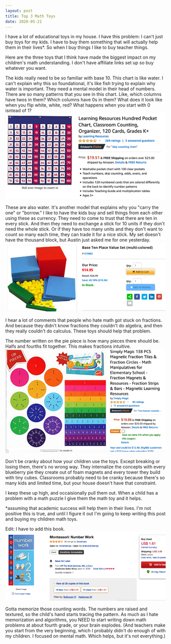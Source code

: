 ```yaml
---
layout: post
title: Top 3 Math Toys
date: 2020-05-21
---
```


I have a lot of educational toys in my house. I have this problem: I can't just buy toys for my kids. I have to buy them something that will actually help them in their lives*. So when I buy things I like to buy teacher things. 

Here are the three toys that I think have made the biggest impact on my children's math understanding. I don't have affiliate links set up so buy whatever you want. 

The kids really need to be so familiar with base 10. This chart is like water. I can't explain why this so foundational, it's like fish trying to explain why water is important. They need a mental model in their head of numbers. There are so many patterns that you see in this chart. Like, which columns have twos in them? Which columns have 0s in them? What does it look like when you flip white, white, red? What happens when you start with 0 isntead of 1? 
[![hundreds chart for sale](/post-images/buy-hundreds-chart.png)](https://www.amazon.com/Learning-Resources-Hundred-Pocket-LER2208/dp/B0006PJ0LY)

These are also water. It's another model that explains why you "carry the one" or "borrow." I like to have the kids buy and sell things from each other using these as currency. They need to come to trust that there are ten in every stick. And then they need to exchange a stick for 10 units if they don't need the whole stick. Or if they have too many units and they don't want to count so many each time, they can trade it for a nice stick. My set doesn't have the thousand block, but Austin just asked me for one yesterday. 
[![base ten blocks for sale](/post-images/buy-base-ten-blocks.png)](https://www.rainbowresource.com/product/010882/Base-Ten-Place-Value-Set-multi-colored.html?trackcode=googleBase&utm_source=google&utm_medium=cpc&adpos=&scid=scplp010882&sc_intid=010882&gclid=Cj0KCQjwzZj2BRDVARIsABs3l9Lqnqp5mAOfTvH6hFvNoH3i6uAua8i_cH2X_aiSz47LNdSjw1k_mGIaAshVEALw_wcB)

I hear a lot of comments that people who hate math got stuck on fractions. And because they didn't know fractions they couldn't do algebra, and then they really couldn't do calculus. These toys should help that problem. 

The number written on the pie piece is how many pieces there should be. Halfs and fourths fit together. This makes fractions intuitive. 
[![fraction circles for sale](/post-images/buy-fraction-pies.png)](https://www.amazon.com/Simply-Magic-Magnetic-Fraction-Circles/dp/B07NMFSGL7)

Don't be cranky about how your children use the toys. Except breaking or losing them, there's no wrong way. They internalize the concepts with every blueberry pie they create out of foam magnets and every tower they build with tiny cubes. Classrooms probably need to be cranky because there's so many kids and limited time, but your house doesn't have that constraint. 

I keep these up high, and occaisionally pull them out. When a child has a problem with a math puzzle I give them the math toy and it helps. 

*assuming that academic success will help them in their lives. I'm not positive this is true, and until I figure it out I'm going to keep writing this post and buying my children math toys. 

Edit: I have to add this book.
[![number work](/post-images/number-work.png)](https://www.abebooks.com/Montessori-Number-Work/30624292510/bd?cm_mmc=ggl-_-US_Shopp_Trade-_-used-_-naa&gclid=CjwKCAjw8J32BRBCEiwApQEKgapCmJxD2uCjpmu0bOTicff6wducB7YCgJaKDa2nSmym5veiFCbgjhoCMZUQAvD_BwE)

Gotta memorize those counting words. The numbers are raised and textured, so the child's hand starts tracing the pattern. As much as I hate memorization and algorithms, you NEED to start writing down math problems at about fourth grade, or your brain explodes. (And teachers make you start from the very beginning, which I probably didn't do enough of with my children. I focused on mental math. Which helps, but it's not everything.)
